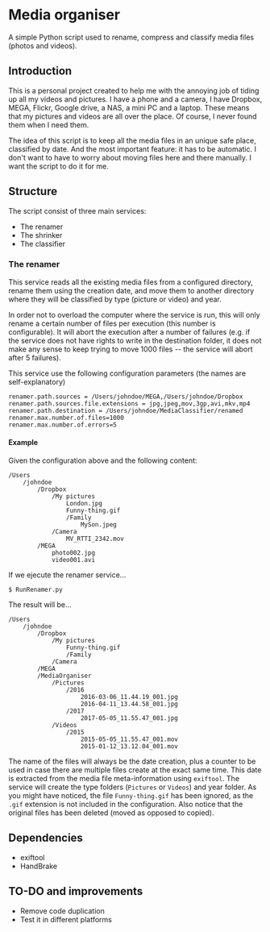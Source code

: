 # Media organiser
A simple Python script used to rename, compress and classify media files (photos and videos).
## Introduction
This is a personal project created to help me with the annoying job of tiding up all my videos and pictures. I have a phone and a camera, I have Dropbox, MEGA, Flickr, Google drive, a NAS, a mini PC and a laptop. These means that my pictures and videos are all over the place. Of course, I never found them when I need them.

The idea of this script is to keep all the media files in an unique safe place, classified by date. And the most important feature: it has to be automatic. I don't want to have to worry about moving files here and there manually. I want the script to do it for me.

## Structure
The script consist of three main services:
* The renamer
* The shrinker
* The classifier

### The renamer
This service reads all the existing media files from a configured directory, rename them using the creation date, and move them to another directory where they will be classified by type (picture or video) and year.

In order not to overload the computer where the service is run, this will only rename a certain number of files per execution (this number is configurable). It will abort the execution after a number of failures (e.g. if the service does not have rights to write in the destination folder, it does not make any sense to keep trying to move 1000 files -- the service will abort after 5 failures).

This service use the following configuration parameters (the names are self-explanatory)

```
renamer.path.sources = /Users/johndoe/MEGA,/Users/johndoe/Dropbox
renamer.path.sources.file.extensions = jpg,jpeg,mov,3gp,avi,mkv,mp4
renamer.path.destination = /Users/johndoe/MediaClassifier/renamed
renamer.max.number.of.files=1000
renamer.max.number.of.errors=5
```

#### Example

Given the configuration above and the following content:

```
/Users
    /johndoe
        /Dropbox
            /My pictures
                London.jpg
                Funny-thing.gif
                /Family
                    MySon.jpeg
            /Camera
                MV_RTTI_2342.mov
        /MEGA
            photo002.jpg
            video001.avi
```
If we ejecute the renamer service...

```
$ RunRenamer.py
```
The result will be...
```
/Users
    /johndoe
        /Dropbox
            /My pictures
                Funny-thing.gif
                /Family
            /Camera
        /MEGA
        /MediaOrganiser
            /Pictures
                /2016
                    2016-03-06_11.44.19_001.jpg
                    2016-04-11_13.44.58_001.jpg
                /2017
                    2017-05-05_11.55.47_001.jpg
            /Videos
                /2015
                    2015-05-05_11.55.47_001.mov
                    2015-01-12_13.12.04_001.mov
```
The name of the files will always be the date creation, plus a counter to be used in case there are multiple files create at the exact same time. This date is extracted from the media file meta-information using `exiftool`. The service will create the type folders (`Pictures` or `Videos`) and year folder.
As you might have noticed, the file `Funny-thing.gif` has been ignored, as the `.gif` extension is not included in the configuration. Also notice that the original files has been deleted (moved as opposed to copied).

## Dependencies
* exiftool
* HandBrake

## TO-DO and improvements

* Remove code duplication
* Test it in different platforms
